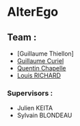 AlterEgo
========

## Team :

  * [Guillaume Thiellon]
  * [Guillaume Curiel](https://github.com/Guillaume4545)
  * [Quentin Chapelle](https://github.com/QuentinChapelle)
  * [Louis RICHARD](https://github.com/louri45)

### Supervisors :
  
  * Julien KEITA
  * Sylvain BLONDEAU
